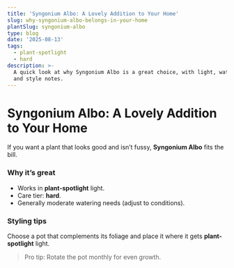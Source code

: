 ```yaml
---
title: 'Syngonium Albo: A Lovely Addition to Your Home'
slug: why-syngonium-albo-belongs-in-your-home
plantSlug: syngonium-albo
type: blog
date: '2025-08-13'
tags:
  - plant-spotlight
  - hard
description: >-
  A quick look at why Syngonium Albo is a great choice, with light, watering,
  and style notes.
---
```

# Syngonium Albo: A Lovely Addition to Your Home

If you want a plant that looks good and isn’t fussy, **Syngonium Albo** fits the bill.

### Why it’s great
- Works in **plant-spotlight** light.
- Care tier: **hard**.
- Generally moderate watering needs (adjust to conditions).

### Styling tips
Choose a pot that complements its foliage and place it where it gets **plant-spotlight** light.
  
> Pro tip: Rotate the pot monthly for even growth.
